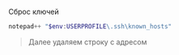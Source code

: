 Сброс ключей
```powershell
notepad++ "$env:USERPROFILE\.ssh\known_hosts"
```

> Далее удаляем строку с адресом
